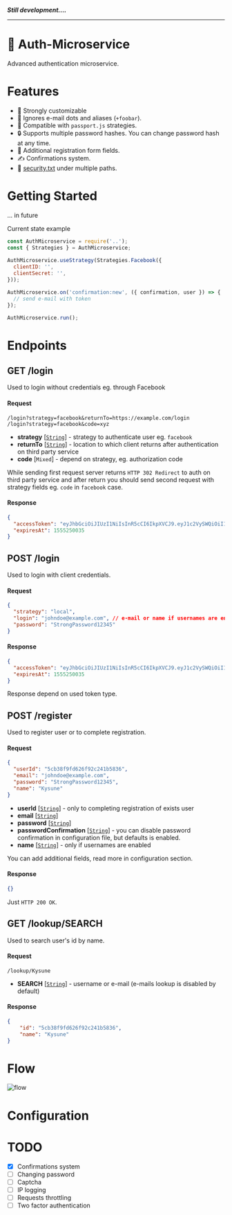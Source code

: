 ***Still development....***
****

# 🔑 Auth-Microservice
Advanced authentication microservice.

# Features
- 🔨 Strongly customizable
- 👥 Ignores e-mail dots and aliases (`+foobar`).
- 🤝 Compatible with `passport.js` strategies.
- 🔒 Supports multiple password hashes. You can change password hash at any time.
- 📝 Additional registration form fields.
- ✍ Confirmations system.
- 📃 [security.txt](https://tools.ietf.org/html/draft-foudil-securitytxt-06) under multiple paths.

# Getting Started

... in future

Current state example
```javascript
const AuthMicroservice = require('..');
const { Strategies } = AuthMicroservice;
    
AuthMicroservice.useStrategy(Strategies.Facebook({
  clientID: '',
  clientSecret: '',
}));

AuthMicroservice.on('confirmation:new', ({ confirmation, user }) => {
  // send e-mail with token
});

AuthMicroservice.run();

```

# Endpoints

## GET /login
Used to login without credentials eg. through Facebook
#### Request
```
/login?strategy=facebook&returnTo=https://example.com/login
/login?strategy=facebook&code=xyz
```
- **strategy** [[`String`](https://developer.mozilla.org/en-US/docs/Web/JavaScript/Reference/Global_Objects/String)] - strategy to authenticate user eg. `facebook`
- **returnTo** [[`String`](https://developer.mozilla.org/en-US/docs/Web/JavaScript/Reference/Global_Objects/String)] - location to which client returns after authentication on third party service 
- **code** [`Mixed`] - depend on strategy, eg. authorization code

While sending first request server returns `HTTP 302 Redirect` to auth on third party service and after return you should send second request with strategy fields eg. `code` in `facebook` case.
#### Response
```json
{
  "accessToken": "eyJhbGciOiJIUzI1NiIsInR5cCI6IkpXVCJ9.eyJ1c2VySWQiOiI1Y2IyMDI4NGM0ZjY4MjM2ZTRiMjEyNjYiLCJleHAiOjE1NTUyNTAwMzUsImlhdCI6MTU1NTI0NjQzNX0.r0l5vTDFD5iYeMAlrYqb8lJUvcb3RVsja8rZU9kD0bc",
  "expiresAt": 1555250035
}
```

## POST /login
Used to login with client credentials.
#### Request
```json
{
  "strategy": "local",
  "login": "johndoe@example.com", // e-mail or name if usernames are enabled
  "password": "StrongPassword12345"
}
```
#### Response
```json
{
  "accessToken": "eyJhbGciOiJIUzI1NiIsInR5cCI6IkpXVCJ9.eyJ1c2VySWQiOiI1Y2IyMDI4NGM0ZjY4MjM2ZTRiMjEyNjYiLCJleHAiOjE1NTUyNTAwMzUsImlhdCI6MTU1NTI0NjQzNX0.r0l5vTDFD5iYeMAlrYqb8lJUvcb3RVsja8rZU9kD0bc",
  "expiresAt": 1555250035
}
```
Response depend on used token type.

## POST /register
Used to register user or to complete registration.
#### Request
```json
{
  "userId": "5cb38f9fd626f92c241b5836",
  "email": "johndoe@example.com",
  "password": "StrongPassword12345",
  "name": "Kysune"
}
```
- **userId** [[`String`](https://developer.mozilla.org/en-US/docs/Web/JavaScript/Reference/Global_Objects/String)] - only to completing registration of exists user
- **email** [[`String`](https://developer.mozilla.org/en-US/docs/Web/JavaScript/Reference/Global_Objects/String)]
- **password** [[`String`](https://developer.mozilla.org/en-US/docs/Web/JavaScript/Reference/Global_Objects/String)]
- **passwordConfirmation** [[`String`](https://developer.mozilla.org/en-US/docs/Web/JavaScript/Reference/Global_Objects/String)] - you can disable password confirmation in configuration file, but defaults is enabled.
- **name** [[`String`](https://developer.mozilla.org/en-US/docs/Web/JavaScript/Reference/Global_Objects/String)] - only if usernames are enabled

You can add additional fields, read more in configuration section.
#### Response
```json
{}
```
Just `HTTP 200 OK`.

## GET /lookup/SEARCH
Used to search user's id by name.
#### Request
```
/lookup/Kysune
```
- **SEARCH** [[`String`](https://developer.mozilla.org/en-US/docs/Web/JavaScript/Reference/Global_Objects/String)] - username or e-mail (e-mails lookup is disabled by default)
#### Response
```json
{
    "id": "5cb38f9fd626f92c241b5836",
    "name": "Kysune"
}
```

# Flow
![flow](https://i.imgur.com/0QbHM6e.png)

# Configuration

# TODO
- [x] Confirmations system
- [ ] Changing password
- [ ] Captcha
- [ ] IP logging
- [ ] Requests throttling
- [ ] Two factor authentication
